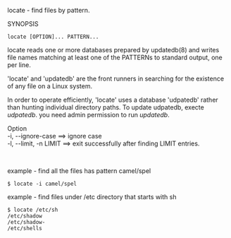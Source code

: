 locate - find files by pattern.


SYNOPSIS
```
locate [OPTION]... PATTERN...
```

locate  reads  one or more databases prepared by updatedb(8) and writes
file names matching at least one of the PATTERNs  to  standard  output,
one per line.


'locate' and 'updatedb' are the front runners in searching for the existence of any file on a Linux system.

In order to operate efficiently, 'locate' uses a database 'udpatedb' rather than hunting individual directory
 paths. To update udpatedb, execte *udpatedb*. you need admin permission to run *updatedb*.


Option<br>
-i, --ignore-case ==> ignore case<br>
-l, --limit, -n LIMIT ==> exit successfully after finding LIMIT entries.


<br>

example - find all the files has pattern camel/spel
```
$ locate -i camel/spel
```


example - find files under /etc directory that starts with sh
```
$ locate /etc/sh
/etc/shadow
/etc/shadow-
/etc/shells
```





